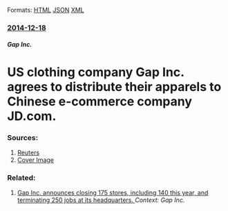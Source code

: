
Formats: [HTML](/news/2014/12/18/us-clothing-company-gap-inc-agrees-to-distribute-their-apparels-to-chinese-e-commerce-company-jd-com.html)  [JSON](/news/2014/12/18/us-clothing-company-gap-inc-agrees-to-distribute-their-apparels-to-chinese-e-commerce-company-jd-com.json)  [XML](/news/2014/12/18/us-clothing-company-gap-inc-agrees-to-distribute-their-apparels-to-chinese-e-commerce-company-jd-com.xml)  

### [2014-12-18](/news/2014/12/18/index.md)

##### Gap Inc.
# US clothing company Gap Inc. agrees to distribute their apparels to Chinese e-commerce company JD.com. 




### Sources:

1. [Reuters](https://www.reuters.com/article/2014/12/18/jdcom-gap-idUSL3N0U238E20141218)
1. [Cover Image](https://s4.reutersmedia.net/resources_v2/images/rcom-default.png)

### Related:

1. [Gap Inc. announces closing 175 stores, including 140 this year, and terminating 250 jobs at its headquarters. ](/news/2015/06/15/gap-inc-announces-closing-175-stores-including-140-this-year-and-terminating-250-jobs-at-its-headquarters.md) _Context: Gap Inc._
